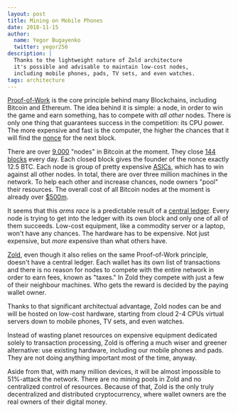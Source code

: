 ```yaml
---
layout: post
title: Mining on Mobile Phones
date: 2018-11-15
author:
  name: Yegor Bugayenko
  twitter: yegor256
description: |
  Thanks to the lightweight nature of Zold architecture
  it's possible and advisable to maintain low-cost nodes,
  including mobile phones, pads, TV sets, and even watches.
tags: architecture
---
```


[Proof-of-Work](https://en.wikipedia.org/wiki/Proof-of-work_system)
is the core principle behind many Blockchains, including
Bitcoin and Ethereum. The idea behind it is simple: a node, in order to
win the game and earn something, has to compete with _all other_ nodes.
There is only one thing that guarantees success in the competition: its
CPU power. The more expensive and fast is the computer, the higher
the chances that it will find the [nonce](https://en.bitcoin.it/wiki/Nonce) for the next block.

<!--more-->

There are over [9,000](https://coin.dance/nodes) "nodes" in Bitcoin at the moment.
They close [144 blocks](https://www.bitcoinmining.com/what-is-the-bitcoin-block-reward/)
every day. Each closed block gives the founder of the nonce exactly 12.5 BTC.
Each node is group of pretty expensive [ASICs](https://en.wikipedia.org/wiki/Application-specific_integrated_circuit),
which has to win against all other nodes. In total, there are over three million
machines in the network. To help each other
and increase chances, node owners "pool" their resources. The overall
cost of all Bitcoin nodes at the moment is already over
[$500m](https://www.reddit.com/r/Bitcoin/comments/5zxn7c/what_is_the_total_cost_of_all_the_bitcoin_mining/).

It seems that this _arms race_ is a predictable result of a
[central ledger](https://www.coindesk.com/edward-snowden-public-ledger-is-bitcoins-big-flaw).
Every node is trying to get into the ledger with its own block and only
one of all of them succeeds. Low-cost equipment, like a commodity server
or a laptop, won't have any chances. The hardware has to be expensive. Not just
expensive, but _more_ expensive than what others have.

[Zold](https://www.zold.io), even though it also relies on the same Proof-of-Work principle, doesn't
have a central ledger. Each wallet has its own list of transactions and there
is no reason for nodes to compete with the entire network in order to earn
fees, known as "taxes." In Zold they compete with just a few
of their neighbour machines. Who gets the reward is decided by the paying
wallet owner.

Thanks to that significant architectual advantage, Zold nodes can be and will
be hosted on low-cost hardware, starting from cloud 2-4 CPUs virtual servers
down to mobile phones, TV sets, and even watches.

Instead of wasting planet resources on expensive equipment dedicated solely
to transaction processing, Zold is offering a much wiser and greener alternative:
use existing hardware, including our mobile phones and pads. They are not doing
anything important most of the time, anyway.

Aside from that, with many million
devices, it will be almost impossible to 51%-attack the network.
There are no mining pools in Zold and no centralized control of resources.
Because of that, Zold is the only truly decentralized and distributed cryptocurrency,
where wallet owners are the real owners of their digital money.

